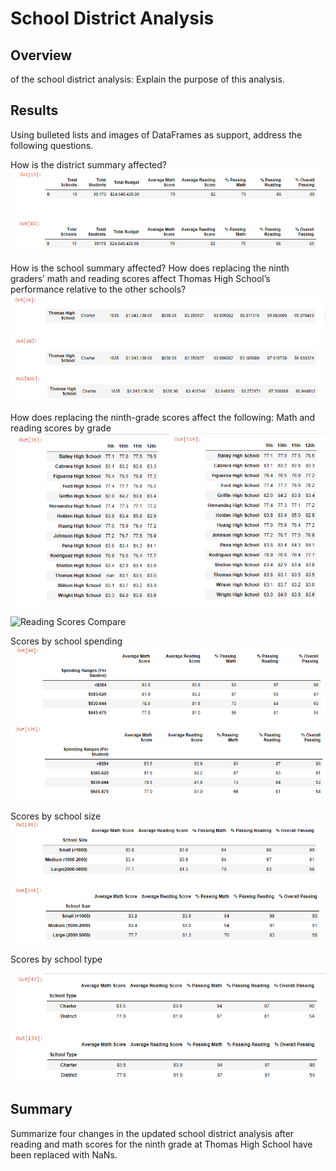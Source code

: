 # School District Analysis
## Overview 
of the school district analysis: Explain the purpose of this analysis.

## Results
Using bulleted lists and images of DataFrames as support, address the following questions.

How is the district summary affected?
![District School Summary](/resources/district_summary.png)

How is the school summary affected?
How does replacing the ninth graders’ math and reading scores affect Thomas High School’s performance relative to the other schools?
![School Summary](/resources/School_summary.png)

How does replacing the ninth-grade scores affect the following:
Math and reading scores by grade
![Math Scores Compare](/resources/math_scores_compare.png)

![Reading Scores Compare](/resources/reading_scores_compare.png)

Scores by school spending
![Scores by Spend](/resources/scores_by_spend.png)

Scores by school size
![Scores by School](/resources/scores_by_school_size.png)

Scores by school type


![Scores by Type](/resources/scores_by_type.png)

## Summary
Summarize four changes in the updated school district analysis after reading and math scores for the ninth grade at Thomas High School have been replaced with NaNs.
